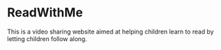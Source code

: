 # ReadWithMe
This is a video sharing website aimed at helping children learn to read by letting children follow along.
